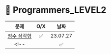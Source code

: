 # 📖 Programmers_LEVEL2
| 문제 | O/X | 날짜 |
|:----------:|:----------:|:----------:|
| [정수 삼각형](https://school.programmers.co.kr/learn/courses/30/lessons/43105) | ✅ | 23.07.27 |
<!-- | []() | ✅ | 23.07.27 | -->